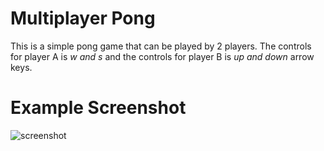 # Multiplayer Pong

This is a simple pong game that can be played by 2 players. 
The controls for player A is *w and s* and the controls for player B is *up and down* arrow keys.

# Example Screenshot

![screenshot](https://ibb.co/hm4yQM9)